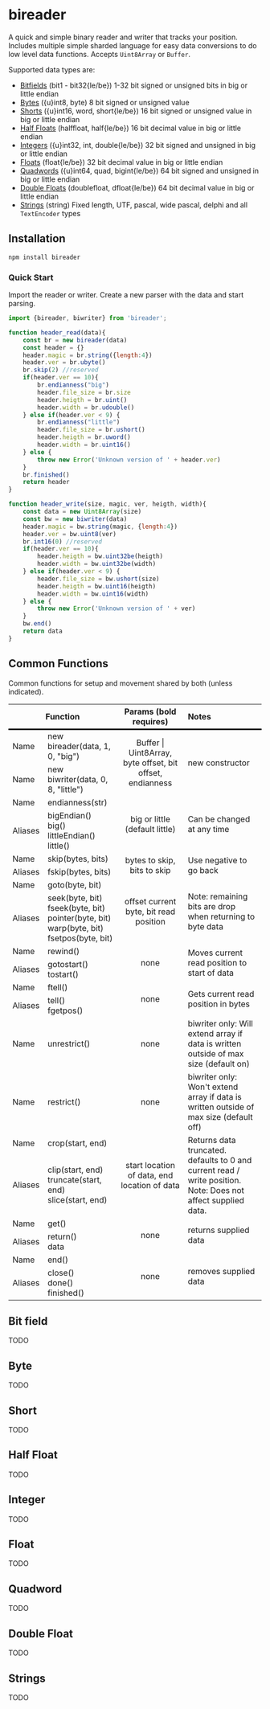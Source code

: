 # bireader

A quick and simple binary reader and writer that tracks your position. Includes multiple simple sharded language for easy data conversions to do low level data functions. Accepts `Uint8Array` or `Buffer`.

Supported data types are:

- [Bitfields](#bit-field) (bit1 - bit32{le/be}) 1-32 bit signed or unsigned bits in big or little endian
- [Bytes](#byte) ({u}int8, byte) 8 bit signed or unsigned value
- [Shorts](#short) ({u}int16, word, short{le/be}) 16 bit signed or unsigned value in big or little endian
- [Half Floats](#half-float) (halffloat, half{le/be}) 16 bit decimal value in big or little endian
- [Integers](#integer) ({u}int32, int, double{le/be}) 32 bit signed and unsigned in big or little endian
- [Floats](#float) (float{le/be}) 32 bit decimal value in big or little endian
- [Quadwords](#quadword) ({u}int64, quad, bigint{le/be}) 64 bit signed and unsigned in big or little endian
- [Double Floats](#float) (doublefloat, dfloat{le/be}) 64 bit decimal value in big or little endian
- [Strings](#strings) (string) Fixed length, UTF, pascal, wide pascal, delphi and all ```TextEncoder``` types

## Installation

```npm install bireader```

### Quick Start

Import the reader or writer. Create a new parser with the data and start parsing.

```javascript
import {bireader, biwriter} from 'bireader';

function header_read(data){
    const br = new bireader(data)
    const header = {}
    header.magic = br.string({length:4})
    header.ver = br.ubyte()
    br.skip(2) //reserved
    if(header.ver == 10){
        br.endianness("big")
        header.file_size = br.size
        header.heigth = br.uint()
        header.width = br.udouble()
    } else if(header.ver < 9) {
        br.endianness("little")
        header.file_size = br.ushort()
        header.heigth = br.uword()
        header.width = br.uint16()
    } else {
        throw new Error('Unknown version of ' + header.ver)
    }
    br.finished()
    return header
}

function header_write(size, magic, ver, heigth, width){
    const data = new Uint8Array(size)
    const bw = new biwriter(data)
    header.magic = bw.string(magic, {length:4})
    header.ver = bw.uint8(ver)
    br.int16(0) //reserved
    if(header.ver == 10){ 
        header.heigth = bw.uint32be(heigth)
        header.width = bw.uint32be(width)
    } else if(header.ver < 9) {
        header.file_size = bw.ushort(size)
        header.heigth = bw.uint16(heigth)
        header.width = bw.uint16(width)
    } else {
        throw new Error('Unknown version of ' + ver)
    }
    bw.end()
    return data
}
```

## Common Functions

Common functions for setup and movement shared by both (unless indicated).

<style>
.tg {
  border-bottom: 3px solid black;
}
</style>
<table>
<thead>
  <tr class="tg">
    <th align="center" colspan="2">Function</th>
    <th align="center">Params (bold requires)</th>
    <th align="left">Notes</th>
  </tr>
</thead>
<tbody>
  <tr>
    <td>Name</td>
    <td>new bireader(data, 1, 0, "big")</td>
    <td align="center" rowspan="2">Buffer | Uint8Array, byte offset, bit offset, endianness</td>
    <td rowspan="2">new constructor </td>
  </tr>
  <tr>
    <td>Name</td>
    <td>new biwriter(data, 0, 8, "little")</td>
  </tr>
  <tr>
    <td>Name</td>
    <td>endianness(str)</td>
    <td align="center" rowspan="2">big or little (default little)</td>
    <td rowspan="2">Can be changed at any time</td>
  </tr>
  <tr>
    <td>Aliases</td>
    <td>bigEndian()<br>big()<br>littleEndian()<br>little()</td>
  </tr>
  <tr>
    <td>Name</td>
    <td>skip(bytes, bits)</td>
    <td align="center" rowspan="2">bytes to skip, bits to skip</td>
    <td rowspan="2">Use negative to go back</td>
  </tr>
  <tr>
    <td>Aliases</td>
    <td>fskip(bytes, bits)</td>
  </tr>
  <tr>
    <td>Name</td>
    <td>goto(byte, bit)</td>
    <td align="center" rowspan="2">offset current byte, bit read position</td>
    <td rowspan="2">Note: remaining bits are drop when returning to byte data</td>
  </tr>
  <tr>
    <td>Aliases</td>
    <td>seek(byte, bit)<br>fseek(byte, bit)<br>pointer(byte, bit)<br>warp(byte, bit)<br>fsetpos(byte, bit)</td>
  </tr>
  <tr>
    <td>Name</td>
    <td>rewind()</td>
    <td align="center" rowspan="2">none</td>
    <td rowspan="2">Moves current read position to start of data</td>
  </tr>
  <tr>
    <td>Aliases</td>
    <td>gotostart()<br>tostart()</td>
  </tr>
  <tr>
    <td>Name</td>
    <td>ftell()</td>
    <td align="center" rowspan="2">none</td>
    <td rowspan="2">Gets current read position in bytes</td>
  </tr>
  <tr>
    <td>Aliases</td>
    <td>tell()<br>fgetpos()</td>
  </tr>
  <tr>
    <td>Name</td>
    <td>unrestrict()</td>
    <td align="center">none</td>
    <td>biwriter only: Will extend array if data is written outside of max size (default on)</td>
  </tr>
  <tr>
    <td>Name</td>
    <td>restrict()</td>
    <td align="center">none</td>
    <td>biwriter only: Won't extend array if data is written outside of max size (default off)</td>
  </tr>
  <tr>
    <td>Name</td>
    <td>crop(start, end)</td>
    <td align="center" rowspan="2">start location of data, end location of data</td>
    <td rowspan="2">Returns data truncated. defaults to 0 and current read / write position. <br>Note: Does not affect supplied data.</td>
  </tr>
  <tr>
    <td>Aliases</td>
    <td>clip(start, end)<br>truncate(start, end)<br>slice(start, end)</td>
  </tr>
  <tr>
    <td>Name</td>
    <td>get() </td>
    <td align="center" rowspan="2">none</td>
    <td rowspan="2">returns supplied data</td>
  </tr>
  <tr>
    <td>Aliases</td>
    <td>return()<br>data</td>
  </tr>
  <tr>
    <td>Name</td>
    <td>end()</td>
    <td align="center" rowspan="2">none</td>
    <td rowspan="2">removes supplied data</td>
  </tr>
  <tr>
    <td>Aliases</td>
    <td>close()<br>done()<br>finished()</td>
  </tr>
</tbody>
</table>

## Bit field

TODO

## Byte

TODO

## Short

TODO

## Half Float

TODO

## Integer

TODO

## Float

TODO

## Quadword

TODO

## Double Float

TODO

## Strings

TODO
